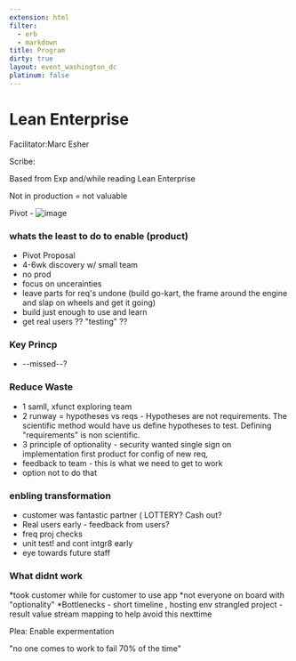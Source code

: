 ```yaml
---
extension: html
filter:
  - erb
  - markdown
title: Program
dirty: true
layout: event_washington_dc
platinum: false
---
```


# Lean Enterprise

Facilitator:Marc Esher

Scribe:

Based from Exp and/while reading Lean Enterprise

Not in production = not valuable

Pivot - ![image](https://images.duckduckgo.com/iu/?u=http%3A%2F%2Fwww.roysivan.com%2Fwp-content%2Fuploads%2F2015%2F02%2Fbuild-mvp.gif&f=1)

### whats the least to do to enable (product)  

* Pivot Proposal
* 4-6wk discovery w/ small team
* no prod
* focus on uncerainties
* leave parts for req's undone (build go-kart,  the frame around the engine and slap on wheels and get it going)
* build just enough to use and learn
* get real users ?? "testing" ??

### Key Princp

* --missed--?

### Reduce Waste

* 1 samll, xfunct exploring team
* 2 runway = hypotheses  vs reqs - Hypotheses are not requirements. The scientific method would have us define hypotheses to test. Defining "requirements" is non scientific.
* 3 principle of optionality - security wanted single sign on implementation first product for config of new req,
* feedback to team - this is what we need to get to work
* option not to do that

### enbling transformation

* customer was fantastic partner ( LOTTERY? Cash out?
* Real users early - feedback from users?
* freq proj checks
* unit test! and cont intgr8 early
* eye towards future staff

### What didnt work

*took customer while for customer to use app
*not everyone on board with "optionality"
*Bottlenecks - short timeline , hosting env strangled project - result value stream mapping to help avoid this nexttime


Plea: Enable expermentation

"no one comes to work to fail 70% of the time"
